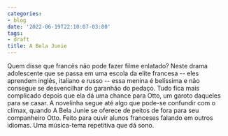 ```yaml
---
categories:
- blog
date: '2022-06-19T22:10:07-03:00'
tags:
- draft
title: A Bela Junie
---
```


Quem disse que francês não pode fazer filme enlatado? Neste drama adolescente que se passa em uma escola da elite francesa -- eles aprendem inglês, italiano e russo -- essa menina é belíssima e não consegue se desvencilhar do garanhão do pedaço. Tudo fica mais complicado depois que ela dá uma chance para Otto, um garoto daqueles para se casar. A novelinha segue até algo que pode-se confundir com o clímax, quando A Bela Junie se oferece de peitos de fora para seu companheiro Otto. Feito para ouvir alunos franceses falando em outros idiomas. Uma música-tema repetitiva que dá sono.
